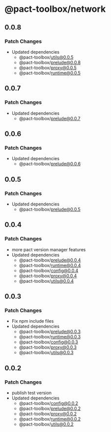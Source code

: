 # @pact-toolbox/network

## 0.0.8

### Patch Changes

- Updated dependencies
  - @pact-toolbox/utils@0.0.5
  - @pact-toolbox/prelude@0.0.8
  - @pact-toolbox/proxy@0.0.5
  - @pact-toolbox/runtime@0.0.5

## 0.0.7

### Patch Changes

- Updated dependencies
  - @pact-toolbox/prelude@0.0.7

## 0.0.6

### Patch Changes

- Updated dependencies
  - @pact-toolbox/prelude@0.0.6

## 0.0.5

### Patch Changes

- Updated dependencies
  - @pact-toolbox/prelude@0.0.5

## 0.0.4

### Patch Changes

- more pact version manager features
- Updated dependencies
  - @pact-toolbox/prelude@0.0.4
  - @pact-toolbox/runtime@0.0.4
  - @pact-toolbox/config@0.0.4
  - @pact-toolbox/proxy@0.0.4
  - @pact-toolbox/utils@0.0.4

## 0.0.3

### Patch Changes

- Fix npm include files
- Updated dependencies
  - @pact-toolbox/prelude@0.0.3
  - @pact-toolbox/runtime@0.0.3
  - @pact-toolbox/config@0.0.3
  - @pact-toolbox/proxy@0.0.3
  - @pact-toolbox/utils@0.0.3

## 0.0.2

### Patch Changes

- publish test version
- Updated dependencies
  - @pact-toolbox/config@0.0.2
  - @pact-toolbox/prelude@0.0.2
  - @pact-toolbox/proxy@0.0.2
  - @pact-toolbox/runtime@0.0.2
  - @pact-toolbox/utils@0.0.2
